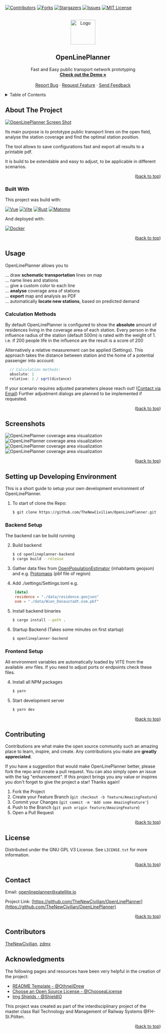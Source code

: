 <div id="top"></div>
<!-- PROJECT SHIELDS -->
<!--
*** I'm using markdown "reference style" links for readability.
*** Reference links are enclosed in brackets [ ] instead of parentheses ( ).
*** See the bottom of this document for the declaration of the reference variables
*** for contributors-url, forks-url, etc. This is an optional, concise syntax you may use.
*** https://www.markdownguide.org/basic-syntax/#reference-style-links
-->

[![Contributors][contributors-shield]][contributors-url]
[![Forks][forks-shield]][forks-url]
[![Stargazers][stars-shield]][stars-url]
[![Issues][issues-shield]][issues-url]
[![MIT License][license-shield]][license-url]

<!-- PROJECT LOGO -->
<br />
<div align="center">
  <a href="https://github.com/othneildrew/Best-README-Template">
    <img src="doc/logo.svg" alt="Logo" width="80" height="80">
  </a>

  <h2 align="center">OpenLinePlanner</h3>

  <p align="center">
    Fast and Easy public transport network prototyping
    <br />
    <a href="https://openlineplanner.xatellite.io/"><strong>Check out the Demo »</strong></a>
    <br />
    <br />
    <a href="https://github.com/TheNewCivilian/OpenLinePlanner/issues">Report Bug</a>
    ·
    <a href="https://github.com/TheNewCivilian/OpenLinePlanner/issues">Request Feature</a>
    ·
    <a href="mailto:openlineplanner@xatellite.io?subject=%5BOpenlineplanner%5D">Send Feedback</a>
  </p>
</div>

<!-- TABLE OF CONTENTS -->
<details>
  <summary>Table of Contents</summary>
  <ol>
    <li>
      <a href="#about-the-project">About The Project</a>
      <ul>
        <li><a href="#built-with">Built With</a></li>
      </ul>
    </li>
    <li>
      <a href="#usage">Usage</a>
      <ul>
        <li><a href="#calculation-methods">Calculation Methods</a></li>
      </ul>
    </li>
    <li>
      <a href="#setting-up-developing-environment">Setting up Developing Environment</a>
      <ul>
        <li><a href="#backend-setup">Backend Setup</a></li>
        <li><a href="#frontend-setup">Frontend Setup</a></li>
      </ul>
    </li>
    <li><a href="#contributing">Contributing</a></li>
    <li><a href="#license">License</a></li>
    <li><a href="#contact">Contact</a></li>
    <li><a href="#acknowledgments">Acknowledgments</a></li>
  </ol>
</details>



<!-- ABOUT THE PROJECT -->
## About The Project

[![OpenLinePlanner Screen Shot][product-screenshot]](https://openlineplanner.xatellite.io/)

Its main purpose is to prototype public transport lines on the open field, analyse the station coverage and find the optimal station position.

The tool allows to save configurations fast and export all results to a printable pdf.

It is build to be extendable and easy to adjust, to be applicable in different scenarios.

<p align="right">(<a href="#top">back to top</a>)</p>



### Built With

This project was build with:

[![Vue][Vue.js]][Vue-url]
[![Vite][Vite]][Vite-url]
[![Rust][Rust]][Rust-url]
[![Matomo][Matomo]][Matomo-url]

And deployed with:

[![Docker][Docker]][Docker-url]


<p align="right">(<a href="#top">back to top</a>)</p>




<!-- USAGE EXAMPLES -->
## Usage

OpenLinePlanner allows you to

... draw **schematic transportation** lines on map <br>
... name lines and stations <br>
... give a custom color to each line <br>
... **analyse** coverage area of stations <br>
... **export** map and analysis as PDF <br>
... automatically **locate new stations**, based on predicted demand <br>

### Calculation Methods
By default OpenLinePlanner is configured to show the **absolute** amount of residences living in the coverage area of each station.
Every person in the influence radius of the station (default 500m) is rated with the weight of 1.
i.e. if 200 people life in the influence are the result is a score of 200

Alternatively a relative measurement can be applied (Settings). This approach takes the distance between station and the home of a potential passenger into account:

```js
  // Calculation methods:
  absolute: 1
  relative: 1 / sqrt(distance)
```

If your scenario requires adjusted parameters please reach out! ([Contact via Email](mailto:openlineplanner@xatellite.io))
Further adjustment dialogs are planned to be implemented if requested.

<p align="right">(<a href="#top">back to top</a>)</p>

## Screenshots

![OpenLinePlanner coverage area visualization][coverage-screenshot]
![OpenLinePlanner coverage area visualization][station-info-screenshot]
![OpenLinePlanner coverage area visualization][distance-screenshot]
![OpenLinePlanner coverage area visualization][data-screenshot]

<p align="right">(<a href="#top">back to top</a>)</p>

<!-- GETTING STARTED -->
## Setting up Developing Environment

This is a short guide to setup your own development environment of OpenLinePlanner.

1. To start of clone the Repo:
    ```sh
    $ git clone https://github.com/TheNewCivilian/OpenLinePlanner.git
    ```

### Backend Setup

The backend can be build running

2. Build backend
    ```sh
    $ cd openlineplanner-backend
    $ cargo build --release
    ```

3. Gather data files from [OpenPopulationEstimator](https://github.com/TheNewCivilian/OpenPopulationEstimator) (inhabitants geojson) and e.g. [Protomaps](https://app.protomaps.com/downloads/osm) (pbf file of region)

7. Add ./settings/Settings.toml e.g.
   ```toml
    [data]
    residence = "./data/residence.geojson"
    osm = "./data/Wien_Donaustadt.osm.pbf"
   ```
  
8. Install backend binaries
    ```sh
    $ cargo install --path .
    ```
9. Startup Backend (Takes some minutes on first startup)
    ```sh
    $ openlineplanner-backend
    ```

### Frontend Setup
All environment variables are automatically loaded by VITE from the available .env files. If you need to adjust ports or endpoints check these files.

4. Install all NPM packages
   ```sh
   $ yarn
   ```
4. Start development server
   ```js
   $ yarn dev
   ```

<p align="right">(<a href="#top">back to top</a>)</p>


<!-- CONTRIBUTING -->
## Contributing

Contributions are what make the open source community such an amazing place to learn, inspire, and create. Any contributions you make are **greatly appreciated**.

If you have a suggestion that would make OpenLinePlanner better, please fork the repo and create a pull request. You can also simply open an issue with the tag "enhancement".
If this project brings you any value or inspires you don't forget to give the project a star! Thanks again!

1. Fork the Project
2. Create your Feature Branch (`git checkout -b feature/AmazingFeature`)
3. Commit your Changes (`git commit -m 'Add some AmazingFeature'`)
4. Push to the Branch (`git push origin feature/AmazingFeature`)
5. Open a Pull Request

<p align="right">(<a href="#top">back to top</a>)</p>



<!-- LICENSE -->
## License

Distributed under the GNU GPL V3 License. See `LICENSE.txt` for more information.

<p align="right">(<a href="#top">back to top</a>)</p>



<!-- CONTACT -->
## Contact
Email: [openlineplanner@xatellite.io](mailto:openlineplanner@xatellite.io) 

Project Link: [https://github.com/TheNewCivilian/OpenLinePlanner](https://github.com/TheNewCivilian/OpenLinePlanner)

<p align="right">(<a href="#top">back to top</a>)</p>

## Contributors

[TheNewCivilian](https://github.com/TheNewCivilian), [zdmx](https://github.com/zandemax)

<!-- ACKNOWLEDGMENTS -->
## Acknowledgments


The following pages and resources have been very helpful in the creation of the project:

* [README Template - @OthneilDrew](https://github.com/othneildrew/Best-README-Template)
* [Choose an Open Source License - @ChooseaLicense](https://choosealicense.com)
* [Img Shields - @ShieldIO](https://shields.io)

This project was created as part of the interdisciplinary project of the master class Rail Technology and Management of Railway Systems @FH-St.Pölten.

<p align="right">(<a href="#top">back to top</a>)</p>



<!-- MARKDOWN LINKS & IMAGES -->
<!-- https://www.markdownguide.org/basic-syntax/#reference-style-links -->
[contributors-shield]: https://img.shields.io/github/contributors/TheNewCivilian/OpenLinePlanner.svg?style=for-the-badge
[contributors-url]: https://github.com/TheNewCivilian/OpenLinePlanner/graphs/contributors
[forks-shield]: https://img.shields.io/github/forks/TheNewCivilian/OpenLinePlanner.svg?style=for-the-badge
[forks-url]: https://github.com/TheNewCivilian/OpenLinePlanner/network/members
[stars-shield]: https://img.shields.io/github/stars/TheNewCivilian/OpenLinePlanner.svg?style=for-the-badge
[stars-url]: https://github.com/TheNewCivilian/OpenLinePlanner/stargazers
[issues-shield]: https://img.shields.io/github/issues/TheNewCivilian/OpenLinePlanner.svg?style=for-the-badge
[issues-url]: https://github.com/TheNewCivilian/OpenLinePlanner/issues
[license-shield]: https://img.shields.io/github/license/TheNewCivilian/OpenLinePlanner.svg?style=for-the-badge
[license-url]: https://github.com/TheNewCivilian/OpenLinePlanner/blob/master/LICENSE.txt
[linkedin-shield]: https://img.shields.io/badge/-LinkedIn-black.svg?style=for-the-badge&logo=linkedin&colorB=555

[product-screenshot]: ./doc/images/plain.png
[coverage-screenshot]: ./doc/images/coverage.png
[station-info-screenshot]: ./doc/images/station_info.png
[distance-screenshot]: ./doc/images/distances.png
[data-screenshot]: ./doc/images/data.png

[Vue.js]: https://img.shields.io/badge/Vue.js-35495E?style=for-the-badge&logo=vuedotjs&logoColor=4FC08D
[Vue-url]: https://vuejs.org/
[Vite]: https://img.shields.io/badge/Vite-35495E?style=for-the-badge&logo=Vite&logoColor=646CFF
[Vite-url]: https://vitejs.dev/
[Docker]: https://img.shields.io/badge/Docker-35495E?style=for-the-badge&logo=Docker&logoColor=2496ED
[Docker-url]: https://www.docker.com/
[Rust]: https://img.shields.io/badge/Rust-35495E?style=for-the-badge&logo=Rust&logoColor=000000
[Rust-url]: https://www.rust-lang.org/


[Matomo]: https://img.shields.io/badge/Matomo-35495E?style=for-the-badge&logo=Matomo&logoColor=3152A0
[Matomo-url]: https://matomo.org/
